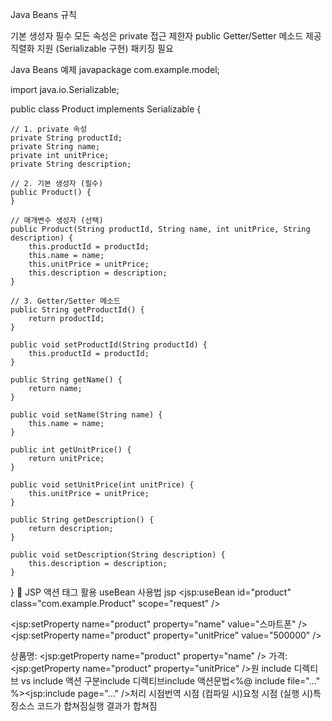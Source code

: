 Java Beans 규칙

기본 생성자 필수
모든 속성은 private 접근 제한자
public Getter/Setter 메소드 제공
직렬화 지원 (Serializable 구현)
패키징 필요

Java Beans 예제
javapackage com.example.model;

import java.io.Serializable;

public class Product implements Serializable {
    
    // 1. private 속성
    private String productId;
    private String name;
    private int unitPrice;
    private String description;
    
    // 2. 기본 생성자 (필수)
    public Product() {
    }
    
    // 매개변수 생성자 (선택)
    public Product(String productId, String name, int unitPrice, String description) {
        this.productId = productId;
        this.name = name;
        this.unitPrice = unitPrice;
        this.description = description;
    }
    
    // 3. Getter/Setter 메소드
    public String getProductId() {
        return productId;
    }
    
    public void setProductId(String productId) {
        this.productId = productId;
    }
    
    public String getName() {
        return name;
    }
    
    public void setName(String name) {
        this.name = name;
    }
    
    public int getUnitPrice() {
        return unitPrice;
    }
    
    public void setUnitPrice(int unitPrice) {
        this.unitPrice = unitPrice;
    }
    
    public String getDescription() {
        return description;
    }
    
    public void setDescription(String description) {
        this.description = description;
    }
}
🎯 JSP 액션 태그 활용
useBean 사용법
jsp<!-- 객체 생성 또는 참조 -->
<jsp:useBean id="product" class="com.example.Product" scope="request" />

<!-- 속성 값 설정 -->
<jsp:setProperty name="product" property="name" value="스마트폰" />
<jsp:setProperty name="product" property="unitPrice" value="500000" />

<!-- 속성 값 출력 -->
상품명: <jsp:getProperty name="product" property="name" />
가격: <jsp:getProperty name="product" property="unitPrice" />원
include 디렉티브 vs include 액션
구분include 디렉티브include 액션문법<%@ include file="..." %><jsp:include page="..." />처리 시점번역 시점 (컴파일 시)요청 시점 (실행 시)특징소스 코드가 합쳐짐실행 결과가 합쳐짐
